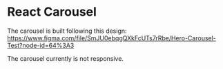 # React Carousel

The carousel is built following this design: https://www.figma.com/file/SmJU0ebqgQXkFcUTs7rRbe/Hero-Carousel-Test?node-id=64%3A3

The carousel currently is not responsive.